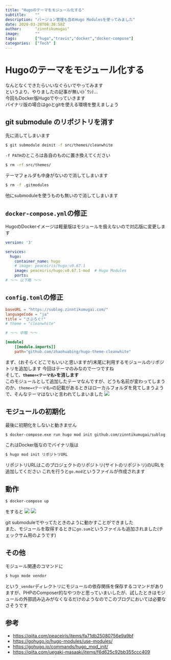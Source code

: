 ```yaml
---
title: "Hugoのテーマをモジュール化する"
subtitle:    ""
description: "バージョン管理も含めHugo Modulesを使ってみました"
date: 2020-03-28T08:38:58Z
author:      "zinntikumugai"
image:       ""
tags:        ["hugo","travis","docker","docker-compose"]
categories:  ["Tech" ]
---
```


# Hugoのテーマをモジュール化する

なんとなくできたらいいなぐらいでやってみます  
というより、やりましたの記事が無い(ﾄﾞｳｼﾃ...  
今回もDocker版Hugoでやっていきます  
バイナリ版の場合はgoとgitを使える環境を整えましょう

## git submodule のリポジトリを消す
先に消してしまいます

```bash
$ git submodule deinit -f src/themes/cleanwhite
```
`-f PATH`のところは各自のものに置き換えてください

```bash
$ rm -rf src/themes/
```
テーマフォルダも中身がないので消してしまいます
```bash
$ rm -f .gitmodules
```
他にsubmoduleを使うものも無いので消してしまいます

## `docker-compose.yml`の修正
HugoのDockerイメージは軽量版はモジュールを扱えないので対応版に変更します
```yaml
version: '3'

services:
  hugo:
    container_name: hugo
    # image: peaceiris/hugo:v0.67.1
    image: peaceiris/hugo:v0.67.1-mod  # Hugo Modules
    ports:
# ～～ 以下略 ～～
```

## `config.toml`の修正
```toml
baseURL = "https://sublog.zinntikumugai.com/"
languageCode = "ja"
title = "さぶろぐ!"
# theme = "cleanwhite"

# ～～ 中略 ～～ 

[module]
    [[module.imports]]
    path="github.com/zhaohuabing/hugo-theme-cleanwhite"
```

まず、(おそらくどこでもいいと思いますが)末尾に利用するモジュールのリポジトリを追加します
今回はテーマのみなので一つですね  
そして、__`theme=<テーマ名>`を消します__  
このモジュールとして追加したテーマなんですが、どうも名前が変わってしまうのか、`theme=<テーマ名>`の記載があるときはローカルフォルダを見てしまうようで、そんなテーマはないと言われてしまいました
![](https://i.imgur.com/krVMitt.png)


## モジュールの初期化
最後に初期化をしないと動きません
```bash
$ docker-compose.exe run hugo mod init github.com/zinntikumugai/sublog
```
これはDocker版なのでバイナリ版は
```bash
$ hugo mod init リポジトリURL
```
リポジトリURLはこのプロジェクトのリポジトリ(サイトのリポジトリ)のURLを追加してください
これを行うと`go.mod`というファイルが作成されます

## 動作
```bash
$ docker-compose up
```
をすると
![](https://i.imgur.com/2ib0oF9.png)
![](https://i.imgur.com/FUC9wQo.png)

git submoduleでやってたときのように動かすことができました  
また、モジュールを取得するときに`go.sum`というファイルも追加されました(チェックサム用のようです)

## その他
モジュール関連のコマンドに
```bash
$ hugo mode vendor
```
という`_vendor`ディレクトリにモジュールの依存関係を保存するコマンドがありますが、PHPのComposer的なやつかと思っていまいしたが、試したときはモジュールの外部読み込みがなくなるだけのようなのでこのブログにおいては必要なさそうです

## 参考
- https://qiita.com/peaceiris/items/fa71db25080756e9a9bf
- https://gohugo.io/hugo-modules/use-modules/
- https://gohugo.io/commands/hugo_mod_init/
- https://qiita.com/uegaki-masaaki/items/f6d625c92bb355ccc409

